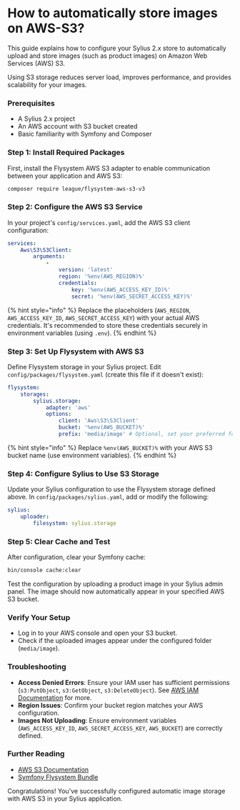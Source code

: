# How to automatically store images on AWS-S3?

This guide explains how to configure your Sylius 2.x store to automatically upload and store images (such as product images) on Amazon Web Services (AWS) S3.

Using S3 storage reduces server load, improves performance, and provides scalability for your images.

### Prerequisites

* A Sylius 2.x project
* An AWS account with S3 bucket created
* Basic familiarity with Symfony and Composer

### Step 1: Install Required Packages

First, install the Flysystem AWS S3 adapter to enable communication between your application and AWS S3:

```bash
composer require league/flysystem-aws-s3-v3
```

### Step 2: Configure the AWS S3 Service

In your project's `config/services.yaml`, add the AWS S3 client configuration:

```yaml
services:
    Aws\S3\S3Client:
        arguments:
            -
                version: 'latest'
                region: '%env(AWS_REGION)%'
                credentials:
                    key: '%env(AWS_ACCESS_KEY_ID)%'
                    secret: '%env(AWS_SECRET_ACCESS_KEY)%'
```

{% hint style="info" %}
Replace the placeholders (`AWS_REGION`, `AWS_ACCESS_KEY_ID`, `AWS_SECRET_ACCESS_KEY`) with your actual AWS credentials. It's recommended to store these credentials securely in environment variables (using `.env`).
{% endhint %}

### Step 3: Set Up Flysystem with AWS S3

Define Flysystem storage in your Sylius project. Edit `config/packages/flysystem.yaml` (create this file if it doesn't exist):

```yaml
flysystem:
    storages:
        sylius.storage:
            adapter: 'aws'
            options:
                client: 'Aws\S3\S3Client'
                bucket: '%env(AWS_BUCKET)%'
                prefix: 'media/image' # Optional, set your preferred folder
```

{% hint style="info" %}
Replace `%env(AWS_BUCKET)%` with your AWS S3 bucket name (use environment variables).
{% endhint %}

### Step 4: Configure Sylius to Use S3 Storage

Update your Sylius configuration to use the Flysystem storage defined above. In `config/packages/sylius.yaml`, add or modify the following:

```yaml
sylius:
    uploader:
        filesystem: sylius.storage
```

### Step 5: Clear Cache and Test

After configuration, clear your Symfony cache:

```bash
bin/console cache:clear
```

Test the configuration by uploading a product image in your Sylius admin panel. The image should now automatically appear in your specified AWS S3 bucket.

### Verify Your Setup

* Log in to your AWS console and open your S3 bucket.
* Check if the uploaded images appear under the configured folder (`media/image`).

### Troubleshooting

* **Access Denied Errors**: Ensure your IAM user has sufficient permissions (`s3:PutObject`, `s3:GetObject`, `s3:DeleteObject`). See [AWS IAM Documentation](https://docs.aws.amazon.com/IAM/latest/UserGuide/id_roles.html) for more.
* **Region Issues**: Confirm your bucket region matches your AWS configuration.
* **Images Not Uploading**: Ensure environment variables (`AWS_ACCESS_KEY_ID`, `AWS_SECRET_ACCESS_KEY`, `AWS_BUCKET`) are correctly defined.

### Further Reading

* [AWS S3 Documentation](https://docs.aws.amazon.com/s3/)
* [Symfony Flysystem Bundle](https://flysystem.thephpleague.com/)

Congratulations! You've successfully configured automatic image storage with AWS S3 in your Sylius application.
